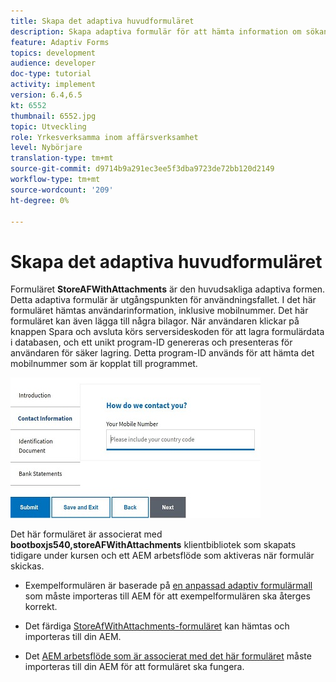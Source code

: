 ```yaml
---
title: Skapa det adaptiva huvudformuläret
description: Skapa adaptiva formulär för att hämta information om sökande och adaptiva formulär för att hämta det sparade adaptiva formuläret
feature: Adaptiv Forms
topics: development
audience: developer
doc-type: tutorial
activity: implement
version: 6.4,6.5
kt: 6552
thumbnail: 6552.jpg
topic: Utveckling
role: Yrkesverksamma inom affärsverksamhet
level: Nybörjare
translation-type: tm+mt
source-git-commit: d9714b9a291ec3ee5f3dba9723de72bb120d2149
workflow-type: tm+mt
source-wordcount: '209'
ht-degree: 0%

---
```



# Skapa det adaptiva huvudformuläret

Formuläret **StoreAFWithAttachments** är den huvudsakliga adaptiva formen. Detta adaptiva formulär är utgångspunkten för användningsfallet. I det här formuläret hämtas användarinformation, inklusive mobilnummer. Det här formuläret kan även lägga till några bilagor. När användaren klickar på knappen Spara och avsluta körs serversideskoden för att lagra formulärdata i databasen, och ett unikt program-ID genereras och presenteras för användaren för säker lagring. Detta program-ID används för att hämta det mobilnummer som är kopplat till programmet.

![huvudansökningsformulär](assets/6552.JPG)

Det här formuläret är associerat med **bootboxjs540,storeAFWithAttachments** klientbibliotek som skapats tidigare under kursen och ett AEM arbetsflöde som aktiveras när formulär skickas.


* Exempelformulären är baserade på [en anpassad adaptiv formulärmall](assets/custom-template-with-page-component.zip) som måste importeras till AEM för att exempelformulären ska återges korrekt.

* Det färdiga [StoreAfWithAttachments-formuläret](assets/store-af-with-attachments-form.zip) kan hämtas och importeras till din AEM.

* Det [AEM arbetsflöde som är associerat med det här formuläret](assets/workflow-model-store-af-with-attachments.zip) måste importeras till din AEM för att formuläret ska fungera.



